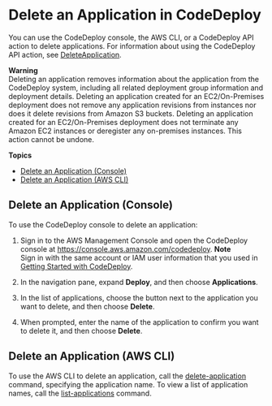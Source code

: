 # Delete an Application in CodeDeploy<a name="applications-delete"></a>

You can use the CodeDeploy console, the AWS CLI, or a CodeDeploy API action to delete applications\. For information about using the CodeDeploy API action, see [DeleteApplication](https://docs.aws.amazon.com/codedeploy/latest/APIReference/API_DeleteApplication.html)\.

**Warning**  
Deleting an application removes information about the application from the CodeDeploy system, including all related deployment group information and deployment details\. Deleting an application created for an EC2/On\-Premises deployment does not remove any application revisions from instances nor does it delete revisions from Amazon S3 buckets\. Deleting an application created for an EC2/On\-Premises deployment does not terminate any Amazon EC2 instances or deregister any on\-premises instances\. This action cannot be undone\.

**Topics**
+ [Delete an Application \(Console\)](#applications-delete-console)
+ [Delete an Application \(AWS CLI\)](#applications-delete-cli)

## Delete an Application \(Console\)<a name="applications-delete-console"></a>

To use the CodeDeploy console to delete an application:

1. Sign in to the AWS Management Console and open the CodeDeploy console at [https://console\.aws\.amazon\.com/codedeploy](https://console.aws.amazon.com/codedeploy)\.
**Note**  
Sign in with the same account or IAM user information that you used in [Getting Started with CodeDeploy](getting-started-codedeploy.md)\.

1. In the navigation pane, expand **Deploy**, and then choose **Applications**\.

1. In the list of applications, choose the button next to the application you want to delete, and then choose **Delete**\.

1. When prompted, enter the name of the application to confirm you want to delete it, and then choose **Delete**\. 

## Delete an Application \(AWS CLI\)<a name="applications-delete-cli"></a>

To use the AWS CLI to delete an application, call the [delete\-application](https://docs.aws.amazon.com/cli/latest/reference/deploy/delete-application.html) command, specifying the application name\. To view a list of application names, call the [list\-applications](https://docs.aws.amazon.com/cli/latest/reference/deploy/list-applications.html) command\.